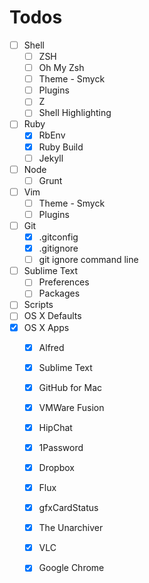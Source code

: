 # Todos

- [ ] Shell
	- [ ] ZSH
	- [ ] Oh My Zsh
	- [ ] Theme - Smyck
	- [ ] Plugins
	- [ ] Z
	- [ ] Shell Highlighting
- [ ] Ruby
	- [x] RbEnv
	- [x] Ruby Build
	- [ ] Jekyll
- [ ] Node
	- [ ] Grunt
- [ ] Vim
	- [ ] Theme - Smyck
	- [ ] Plugins
- [ ] Git
	- [x] .gitconfig
	- [x] .gitignore
	- [ ] git ignore command line
- [ ] Sublime Text
	- [ ] Preferences
	- [ ] Packages
- [ ] Scripts
- [ ] OS X Defaults
- [x] OS X Apps
	- [x] Alfred
	- [x] Sublime Text
	- [x] GitHub for Mac
	- [x] VMWare Fusion
	- [x] HipChat
	- [x] 1Password
	- [x] Dropbox
	- [x] Flux
	- [x] gfxCardStatus
	- [x] The Unarchiver
	- [x] VLC
	- [x] Google Chrome

